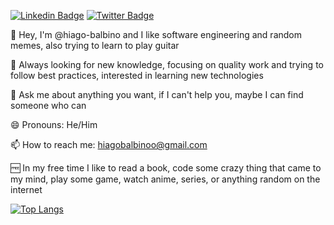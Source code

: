 [![Linkedin Badge](https://img.shields.io/badge/-LinkedIn-blue?style=flat-square&logo=Linkedin&logoColor=white&link=https://www.linkedin.com/in/hiagobalbino)](https://www.linkedin.com/in/hiagobalbino)
[![Twitter Badge](https://img.shields.io/badge/-Twitter-1ca0f1?style=flat-square&labelColor=1ca0f1&logo=twitter&logoColor=white&link=https://twitter.com/hiagobalbino)](https://twitter.com/hiagobalbino)

👋 Hey, I'm @hiago-balbino and I like software engineering and random memes, also trying to learn to play guitar

👀 Always looking for new knowledge, focusing on quality work and trying to follow best practices, interested in learning new technologies

💬 Ask me about anything you want, if I can't help you, maybe I can find someone who can

😄 Pronouns: He/Him

📫 How to reach me: hiagobalbinoo@gmail.com

🆓 In my free time I like to read a book, code some crazy thing that came to my mind, play some game, watch anime, series, or anything random on the internet

[![Top Langs](https://github-readme-stats.vercel.app/api/top-langs/?username=hiago-balbino&layout=compact&theme=gruvbox)](https://github.com/anuraghazra/github-readme-stats)
